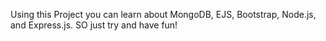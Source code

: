 Using this Project you can learn about MongoDB, EJS, Bootstrap, Node.js, and Express.js. SO just try and have fun!
